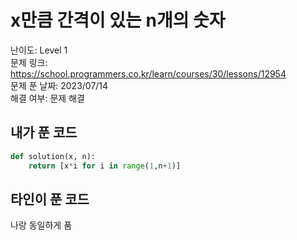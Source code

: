 # x만큼 간격이 있는 n개의 숫자

난이도: Level 1  
문제 링크: https://school.programmers.co.kr/learn/courses/30/lessons/12954  
문제 푼 날짜: 2023/07/14  
해결 여부: 문제 해결  

## 내가 푼 코드

```python
def solution(x, n):
    return [x*i for i in range(1,n+1)]
```

## 타인이 푼 코드

나랑 동일하게 품
